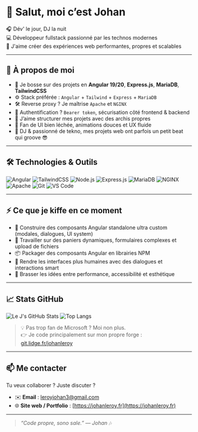 # 👋 Salut, moi c’est Johan

🎧 Dév' le jour, DJ la nuit  
💻 Développeur fullstack passionné par les technos modernes  
🚀 J'aime créer des expériences web performantes, propres et scalables

---

## 🧠 À propos de moi

- 🔭 Je bosse sur des projets en **Angular 19/20**, **Express.js**, **MariaDB**, **TailwindCSS**
- ⚙️ Stack préférée : `Angular` + `Tailwind` + `Express` + `MariaDB`
- 🛠️ Reverse proxy ? Je maîtrise `Apache` et `NGINX`
- 🔐 Authentification ? `Bearer token`, sécurisation côté frontend & backend
- 🧩 J’aime structurer mes projets avec des archis propres
- 🎨 Fan de UI bien léchée, animations douces et UX fluide
- 🎵 DJ & passionné de tekno, mes projets web ont parfois un petit beat qui groove 😎

---

## 🛠️ Technologies & Outils

![Angular](https://img.shields.io/badge/-Angular-DD0031?style=for-the-badge&logo=angular&logoColor=white)
![TailwindCSS](https://img.shields.io/badge/-TailwindCSS-06B6D4?style=for-the-badge&logo=tailwindcss&logoColor=white)
![Node.js](https://img.shields.io/badge/-Node.js-339933?style=for-the-badge&logo=nodedotjs&logoColor=white)
![Express.js](https://img.shields.io/badge/-Express.js-000000?style=for-the-badge&logo=express&logoColor=white)
![MariaDB](https://img.shields.io/badge/-MariaDB-003545?style=for-the-badge&logo=mariadb&logoColor=white)
![NGINX](https://img.shields.io/badge/-NGINX-009639?style=for-the-badge&logo=nginx&logoColor=white)
![Apache](https://img.shields.io/badge/-Apache-D22128?style=for-the-badge&logo=apache&logoColor=white)
![Git](https://img.shields.io/badge/-Git-F05032?style=for-the-badge&logo=git&logoColor=white)
![VS Code](https://img.shields.io/badge/-VSCode-007ACC?style=for-the-badge&logo=visualstudiocode&logoColor=white)

---

## ⚡ Ce que je kiffe en ce moment

- 🧰 Construire des composants Angular standalone ultra custom (modales, dialogues, UI system)
- 🛒 Travailler sur des paniers dynamiques, formulaires complexes et upload de fichiers
- 📦 Packager des composants Angular en librairies NPM
- 💬 Rendre les interfaces plus humaines avec des dialogues et interactions smart
- 🧪 Brasser les idées entre performance, accessibilité et esthétique

---

## 📈 Stats GitHub

![Le J's GitHub Stats](https://github-readme-stats.vercel.app/api?username=JohanLeroy&show_icons=true&theme=radical)
![Top Langs](https://github-readme-stats.vercel.app/api/top-langs/?username=JohanLeroy&layout=compact&theme=radical)

> 💡 Pas trop fan de Microsoft ? Moi non plus.  
> 👉 Je code principalement sur mon propre forge : [git.lidge.fr/johanleroy](https://git.lidge.fr/johanleroy)

---

## 📫 Me contacter

Tu veux collaborer ? Juste discuter ?

- ✉️ **Email** : leroyjohan3@gmail.com  
- 🌐 **Site web / Portfolio** : [https://johanleroy.fr](https://johanleroy.fr)

---

> _“Code propre, sono sale.” — Johan_ 🎶
